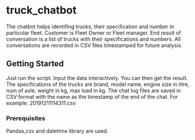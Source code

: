 # truck_chatbot
The chatbot helps identifing trucks, their specification and number in particular fleet.
Customer is Fleet Owner or Fleet manager. End result of conversation is a list of trucks with their specifications and numbers. 
All conversations are recorded in CSV files timestamped for future analysis.

## Getting Started
Just run the script. Input the data interactively. You can then get the result.
The specifications of the trucks are brand, model name, engine size in litre, num of axle, weight in kg, max load in kg.
The chat log files are saved in CSV format with the name as the timestamp of the end of the chat.
For example: 20191211114311.csv

### Prerequisites
Pandas,csv and datetime library are used.
